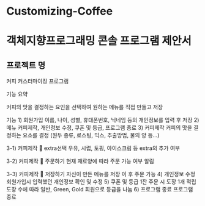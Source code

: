 # Customizing-Coffee
<h1>객체지향프로그래밍 콘솔 프로그램 제안서</h1>

<h2>프로젝트 명</h2>
커피 커스터마이징 프로그램

기능 요약
<p>커피의 맛을 결정하는 요인을 선택하여 원하는 메뉴를 직접 만들고 저장</p>













기능	1) 회원가입
이름, 나이, 성별, 휴대폰번호, 닉네임 등의 개인정보를 입력 후 저장
	2) 메뉴
커피제작, 개인정보 수정, 쿠폰 및 등급, 프로그램 종료
	3) 커피제작
커피의 맛을 결정하는 요소를 결정
(원두 종류, 로스팅, 믹스, 추출방법, 물의 양 등…)

3-1) 커피제작  extra선택
우유, 시럽, 토핑, 아이스크림 등 extra의 추가 여부

3-2) 커피제작  주문하기
현재 재료양에 따라 주문 가능 여부 알림

3-3) 커피제작  저장하기
자신이 만든 메뉴를 저장 
이 후 주문 가능
	4) 개인정보 수정
회원가입시 입력했던 개인정보 확인 및 수정
	5) 쿠폰 및 등급
1잔 주문 시 도장 1개 적립
도장 수에 따라 일반, Green, Gold 회원으로 등급을 나눔
	6) 프로그램 종료
프로그램 종료

